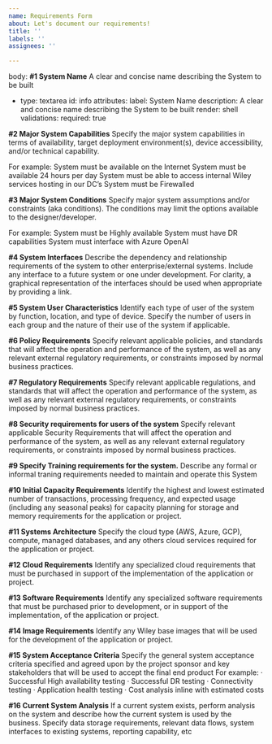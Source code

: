 ```yaml
---
name: Requirements Form
about: Let's document our requirements!
title: ''
labels: ''
assignees: ''

---
```

body:
**#1 System Name**
A clear and concise name describing the System to be built

- type: textarea
    id: info
    attributes:
      label: System Name
      description: A clear and concise name describing the System to be built
      render: shell
    validations:
      required: true

**#2 Major System Capabilities**
Specify the major system capabilities in terms of availability, target deployment environment(s), device accessibility, and/or technical capability.

For example:
System must be available on the Internet
System must be available 24 hours per day
System must be able to access internal Wiley services hosting in our DC’s
System must be Firewalled

**#3 Major System Conditions**
Specify major system assumptions and/or constraints (aka conditions). The conditions may limit the options available to the designer/developer. 

For example:
System must be Highly available
System must have DR capabilities
System must interface with Azure OpenAI

**#4 System Interfaces**
Describe the dependency and relationship requirements of the system to other enterprise/external systems. Include any interface to a future system or one under development. For clarity, a graphical representation of the interfaces should be used when appropriate by providing a link.

**#5 System User Characteristics**
Identify each type of user of the system by function, location, and type of device. Specify the number of users in each group and the nature of their use of the system if applicable.

**#6 Policy Requirements**
Specify relevant applicable policies, and standards that will affect the operation and performance of the system, as well as any relevant external regulatory requirements, or constraints imposed by normal business practices.

**#7 Regulatory Requirements**
Specify relevant applicable regulations, and standards that will affect the operation and performance of the system, as well as any relevant external regulatory requirements, or constraints imposed by normal business practices.

**#8 Security requirements for users of the system**
Specify relevant applicable Security Requirements that will affect the operation and performance of the system, as well as any relevant external regulatory requirements, or constraints imposed by normal business practices.

**#9 Specify Training requirements for the system.**
Describe any formal or informal traning requirements needed to maintain and operate this System

**#10 Initial Capacity Requirements**
Identify the highest and lowest estimated number of transactions, processing frequency, and expected usage (including any seasonal peaks) for capacity planning for storage and memory requirements for the application or project.

**#11 Systems Architecture**
Specify the cloud type (AWS, Azure, GCP), compute, managed databases, and any others cloud services required for the application or project.

**#12 Cloud Requirements**
Identify any specialized cloud requirements that must be purchased in support of the implementation of the application or project.

**#13 Software Requirements**
Identify any specialized software requirements that must be purchased prior to development, or in support of the implementation, of the application or project.

**#14 Image Requirements**
Identify any Wiley base images that will be used for the development of the application or project.

**#15 System Acceptance Criteria**
Specify the general system acceptance criteria specified and agreed upon by the project sponsor and key stakeholders that will be used to accept the final end product
For example:
· Successful High availability testing
· Successful DR testing
· Connectivity testing
· Application health testing
· Cost analysis inline with estimated costs

**#16 Current System Analysis**
If a current system exists, perform analysis on the system and describe how the current system is used by the business. Specify data storage requirements, relevant data flows, system interfaces to existing systems, reporting capability, etc

